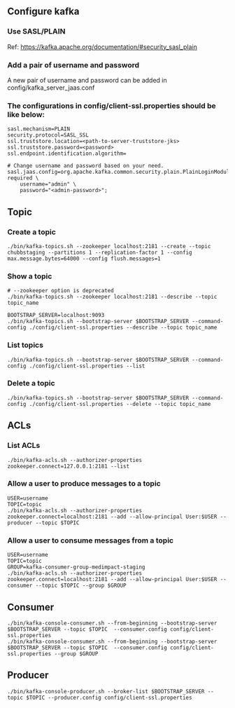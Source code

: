 ## Configure kafka

### Use SASL/PLAIN

Ref: https://kafka.apache.org/documentation/#security_sasl_plain

### Add a pair of username and password

A new pair of username and password can be added in config/kafka_server_jaas.conf

### The configurations in config/client-ssl.properties should be like below:

```
sasl.mechanism=PLAIN
security.protocol=SASL_SSL
ssl.truststore.location=<path-to-server-truststore-jks>
ssl.truststore.password=<password>
ssl.endpoint.identification.algorithm=

# Change username and password based on your need.
sasl.jaas.config=org.apache.kafka.common.security.plain.PlainLoginModule required \
    username="admin" \
    password="<admin-password>";
```

## Topic

### Create a topic

```
./bin/kafka-topics.sh --zookeeper localhost:2181 --create --topic chubbstaging --partitions 1 --replication-factor 1 --config max.message.bytes=64000 --config flush.messages=1
```

### Show a topic

```
# --zookeeper option is deprecated
./bin/kafka-topics.sh --zookeeper localhost:2181 --describe --topic topic_name

BOOTSTRAP_SERVER=localhost:9093
./bin/kafka-topics.sh --bootstrap-server $BOOTSTRAP_SERVER --command-config ./config/client-ssl.properties --describe --topic topic_name
```

### List topics

```
./bin/kafka-topics.sh --bootstrap-server $BOOTSTRAP_SERVER --command-config ./config/client-ssl.properties --list
```

### Delete a topic

```
./bin/kafka-topics.sh --bootstrap-server $BOOTSTRAP_SERVER --command-config ./config/client-ssl.properties --delete --topic topic_name
```

## ACLs

### List ACLs

```
./bin/kafka-acls.sh --authorizer-properties zookeeper.connect=127.0.0.1:2181 --list
```

### Allow a user to produce messages to a topic

```
USER=username
TOPIC=topic
./bin/kafka-acls.sh --authorizer-properties zookeeper.connect=localhost:2181 --add --allow-principal User:$USER --producer --topic $TOPIC
```

### Allow a user to consume messages from a topic

```
USER=username
TOPIC=topic
GROUP=kafka-consumer-group-medimpact-staging
./bin/kafka-acls.sh --authorizer-properties zookeeper.connect=localhost:2181 --add --allow-principal User:$USER --consumer --topic $TOPIC --group $GROUP
```

## Consumer

```
./bin/kafka-console-consumer.sh --from-beginning --bootstrap-server $BOOTSTRAP_SERVER --topic $TOPIC  --consumer.config config/client-ssl.properties
./bin/kafka-console-consumer.sh --from-beginning --bootstrap-server $BOOTSTRAP_SERVER --topic $TOPIC  --consumer.config config/client-ssl.properties --group $GROUP
```

## Producer

```
./bin/kafka-console-producer.sh --broker-list $BOOTSTRAP_SERVER --topic $TOPIC --producer.config config/client-ssl.properties
```
